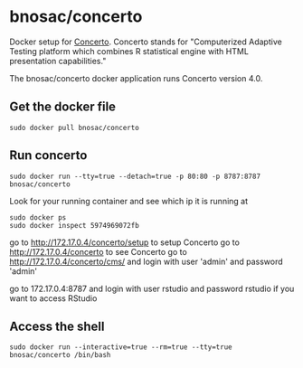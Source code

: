# bnosac/concerto #

Docker setup for [Concerto](https://code.google.com/p/concerto-platform/). 
Concerto stands for "Computerized Adaptive Testing platform which combines R statistical engine with HTML presentation capabilities."

The bnosac/concerto docker application runs Concerto version 4.0.

Get the docker file
------------------------------

    sudo docker pull bnosac/concerto
    

Run concerto
------------------------------

    sudo docker run --tty=true --detach=true -p 80:80 -p 8787:8787 bnosac/concerto

Look for your running container and see which ip it is running at

    sudo docker ps 
    sudo docker inspect 5974969072fb
    
go to http://172.17.0.4/concerto/setup to setup Concerto
go to http://172.17.0.4/concerto to see Concerto
go to http://172.17.0.4/concerto/cms/ and login with user 'admin' and password 'admin'

go to 172.17.0.4:8787 and login with user rstudio and password rstudio if you want to access RStudio


Access the shell 
------------------------------------------------------------

    sudo docker run --interactive=true --rm=true --tty=true bnosac/concerto /bin/bash

